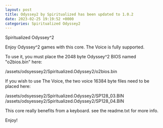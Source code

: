```yaml
---
layout: post
title: Odyssey2 by Spiritualized has been updated to 1.0.2
date: 2023-02-25 19:19:52 +0000
categories: Spiritualized Odyssey2
---
```

Spiritualized Odyssey^2

Enjoy Odyssey^2 games with this core.  The Voice is fully supported.

To use it, you must place the 2048 byte Odyssey^2 BIOS named "o2bios.bin" here:

/assets/odsyessey2/Spiritualized.Odyssey2/o2bios.bin

If you wish to use The Voice, the two voice 16384 byte files need to be placed here:

/assets/odsyessey2/Spiritualized.Odyssey2/SP128_03.BIN
/assets/odsyessey2/Spiritualized.Odyssey2/SP128_04.BIN

This core really benefits from a keyboard.  see the readme.txt for more info.

Enjoy!
